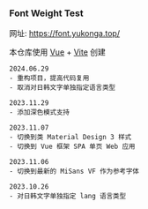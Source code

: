 ### Font Weight Test

网址: https://font.yukonga.top/

本仓库使用 [Vue](https://vuejs.org/) + [Vite](https://vitejs.dev/) 创建

```
2024.06.29
- 重构项目，提高代码复用
- 取消对日韩文字单独指定语言类型

2023.11.29
- 添加深色模式支持

2023.11.07
- 切换到类 Material Design 3 样式
- 切换到 Vue 框架 SPA 单页 Web 应用

2023.11.06
- 切换到最新的 MiSans VF 作为参考字体

2023.10.26
- 对日韩文字单独指定 lang 语言类型
```
